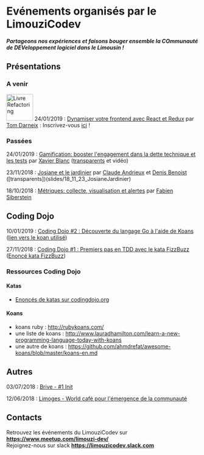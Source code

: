 # Evénements organisés par le LimouziCodev

***Partageons nos expériences et faisons bouger ensemble la COmmunauté de DEVeloppement logiciel dans le Limousin !***


## Présentations



### A venir

<img src="affiches/18_09_02_ReactRedux.jpg" alt="Livre Refactoring" width="70"> 24/01/2019 : [Dynamiser votre frontend avec React et Redux](https://www.meetup.com/limouzi-dev/events/258124522/) par [Tom Darneix](https://twitter.com/ThisIsBarda) : Inscrivez-vous [ici](https://www.meetup.com/limouzi-dev/events/258124522/) !



### Passées
24/01/2019 : [Gamification: booster l'engagement dans la dette technique et les tests](https://www.meetup.com/limouzi-dev/events/257988786/) par [Xavier Blanc](https://www.linkedin.com/in/xavier-blanc-3b9785a/) ([transparents](slides/19_01_24_GamificationDetteTechnique.pdf) et vidéo)


23/11/2018 : [Josiane et le jardinier](https://www.meetup.com/limouzi-dev/events/256182513/) par [Claude Andrieux](https://twitter.com/Claude_64510) et [Denis Benoist](https://twitter.com/DenisBenoist) ([transparents])(slides/18_11_23_JosianeJardinier)

18/10/2018 : [Métriques: collecte, visualisation et alertes](https://www.meetup.com/limouzi-dev/events/254882915/) par [Fabien Siberstein](https://twitter.com/silberfab)


## Coding Dojo

10/01/2019 : [Coding Dojo #2 : Découverte du langage Go à l'aide de Koans](https://www.meetup.com/limouzi-dev/events/257988786/) ([lien vers le koan utilisé](https://github.com/cdarwin/go-koans))

27/11/2018 : [Coding Dojo #1 : Premiers pas en TDD avec le kata FizzBuzz](https://www.meetup.com/limouzi-dev/events/256403472/) ([Enoncé kata FizzBuzz](http://codingdojo.org/kata/FizzBuzz/))


### Ressources Coding Dojo

#### Katas
- [Enoncés de katas sur codingdojo.org](http://codingdojo.org/kata)

#### Koans

- koans ruby : http://rubykoans.com/
- une liste de koans :  http://www.lauradhamilton.com/learn-a-new-programming-language-today-with-koans 
- une autre  de koans : https://github.com/ahmdrefat/awesome-koans/blob/master/koans-en.md

## Autres

03/07/2018 : [Brive - #1 Init](https://www.meetup.com/limouzi-dev/events/251399035) 

12/06/2018 : [Limoges - World café pour l'émergence de la communauté](https://www.weezevent.com/limouzi-codev-atelier-communaute-developpement-logiciel-en-limousin) 


## Contacts
Retrouvez les événements du LimouziCodev sur **https://www.meetup.com/limouzi-dev/**  
Rejoignez-nous sur slack **https://limouzicodev.slack.com**



